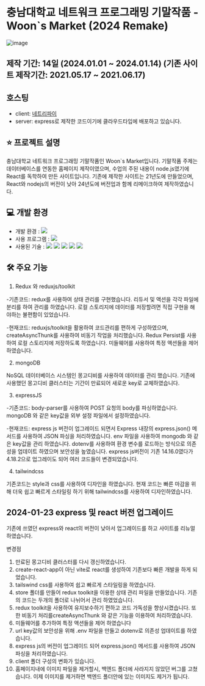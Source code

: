 # 충남대학교 네트워크 프로그래밍 기말작품 - Woon`s Market (2024 Remake)
![image](https://github.com/TongtongG17/FFXIV-ItemSerch/assets/145681939/7a745f29-9f54-4421-ab0a-f02158836e67)
## 제작 기간: 14일 (2024.01.01 ~ 2024.01.14) (기존 사이트 제작기간: 2021.05.17 ~ 2021.06.17)
## 호스팅
- client: [네트리파이](https://cnu-shopproject.netlify.app)
- server: express로 제작한 코드이기에 클라우드타입에 배포하고 있습니다.
## ⭐️ 프로젝트 설명
충남대학교 네트워크 프로그래밍 기말작품인 Woon`s Market입니다. 기말작품 주제는 데이터베이스를 연동한 홈페이지 제작이였으며, 수업의 주된 내용이 node.js였기에 React를 독학하여 만든 사이트입니다. 기존에 제작한 사이트는 21년도에 만들었으며, React와 nodejs의 버전이 낮아 24년도에 버전업과 함께 리메이크하여 제작하였습니다.
## 💻 개발 환경
+ 개발 환경 : <img src="https://img.shields.io/badge/windows10-0078D6?style=flat-square&logo=windows10&logoColor=white"/>
+ 사용 프로그램 : <img src="https://img.shields.io/badge/Vs code-007ACC?style=flat-square&logo=visualstudiocode&logoColor=white"/>
+ 사용된 기술 :
  <img src="https://img.shields.io/badge/React-61DAFB?style=flat-square&logo=react&logoColor=white"/> <img src="https://img.shields.io/badge/ReduxToolkit-764ABC?style=flat-square&logo=redux&logoColor=white"/> <img src="https://img.shields.io/badge/TailwindCSS-06B6D4?style=flat-square&logo=tailwindcss&logoColor=white"/> <img src="https://img.shields.io/badge/node.js-339933?style=flat-square&logo=nodedotjs&logoColor=white"/> <img src="https://img.shields.io/badge/MongoDB-47A248?style=flat-square&logo=mongodb&logoColor=white"/>

## 🛠️ 주요 기능
1. Redux 와 reduxjs/toolkit

-기존코드: redux를 사용하여 상태 관리를 구현했습니다. 리듀서 및 액션을 각각 파일에 분리를 하여 관리를 하였습니다. 로컬 스토리지에 데이터를 저장할려면 직접 구현을 해야하는 불편함이 있었습니다. 

-현재코드: reduxjs/toolkit을 활용하여 코드관리를 편하게 구성하였으며, createAsyncThunk를 사용하여 비동기 작업을 처리했습니다. Redux Persist를 사용하여 로컬 스토리지에 저장하도록 하였습니다. 미들웨어를 사용하여 특정 액션들을 제어하였습니다.

   2. mongoDB

NoSQL 데이터베이스 시스템인 몽고디비를 사용하여 데이터를 관리 했습니다. 기존에 사용했던 몽고디비 클러스터는 기간이 만료되어 새로운 key로 교체하였습니다.

   3. expressJS

-기존코드: body-parser를 사용하여 POST 요청의 body를 파싱하였습니다. mongoDB 와 같은 key값을 외부 설정 파일에서 설정하였습니다.

-현재코드: express js 버전이 업그레이드 되면서 Express 내장의 express.json() 메서드를 사용하여 JSON 파싱을 처리하였습니다. env 파일을 사용하여 mongodb 와 같은 key값을 관리 하였습니다.  dotenv를 사용하여 환경 변수를 로드하는 방식으로 의존성을 업데이트 하였으며 보안성을 높였습니다. express js버전이 기존 14.16.0였다가 4.18.2으로 업그레이도 되어 여러 코드들이 변경되었습니다.

   4. tailwindcss

기존코드는 style과 css를 사용하여 디자인을 하였습니다. 현재 코드는 빠른 마감을 위해 더욱 쉽고 빠르게 스타일링 하기 위해 tailwindcss를 사용하여 디자인하였습니다.
## 2024-01-23 express 및 react 버전 업그레이드

기존에 쓰였던 express와 react의 버전이 낮아서 업그레이드를 하고 사이트를 리뉴얼 하였습니다.

변경점
1. 만료된 몽고디비 클러스터를 다시 갱신하였습니다.
3. create-react-app이 아닌 vite로 react를 생성하여 기존보다 빠른 개발을 하게 되었습니다.
4. tailswind css를 사용하여 쉽고 빠르게 스타일링을 하였습니다.
5. store 폴더를 만들어 redux toolkit을 이용한 상태 관리 파일을 만들었습니다. 기존의 코드는 두개의 폴더로 나뉘어서 관리 하였었습니다.
6. redux toolkit을 사용하여 유지보수하기 편하고 코드 가독성을 향상시켰습니다. 또한 비동기 처리를createAsyncThunk 와 같은 기능을 이용하여 처리하였습니다.
7. 미들웨어를 추가하여 특정 액션들을 제어 하였습니다
8. url key값의 보안성을 위해 .env 파일을 만들고 dotenv로 의존성 업데이트를 하였습니다.
9. express js의 버전이 업그레이드 되어 express.json() 메서드를 사용하여 JSON 파싱을 처리하였습니다.
10. client 폴더 구성의 변화가 있습니다.
11. 홈페이지내에 이미지 파일을 제거할시, 백엔드 폴더에 사라지지 않았던 버그를 고쳤습니다. 이제 이미지를 제거하면 백엔드 폴더안에 있는 이미지도 제거가 됩니다.
